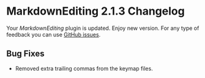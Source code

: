 # MarkdownEditing 2.1.3 Changelog

Your _MarkdownEditing_ plugin is updated. Enjoy new version. For any type of
feedback you can use [GitHub issues][issues].

## Bug Fixes

* Removed extra trailing commas from the keymap files.

[issues]: https://github.com/SublimeText-Markdown/MarkdownEditing/issues
